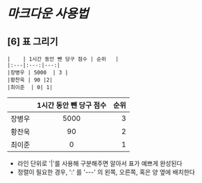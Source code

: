 # _마크다운 사용법_

## [6] 표 그리기
```
|    | 1시간 동안 뺀 당구 점수 | 순위   |
|:---|:---:|---:|
|장병우 | 5000  | 3 |
|황찬욱 | 90 |2|
|최이준  | 0| 1|
```
|    | 1시간 동안 뺀 당구 점수 | 순위   |
|:---|:---:|---:|
|장병우 | 5000  | 3 |
|황찬욱 | 90 |2|
|최이준  |0| 1|

 * 라인 단위로 '|'를 사용해 구분해주면 알아서 표가 예쁘게 완성된다
 * 정렬이 필요한 경우, ':' 를 '---' 의 왼쪽, 오른쪽, 혹은 양 옆에 배치한다
